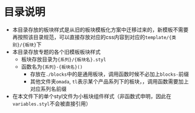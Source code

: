 # 目录说明
- 本目录存放的板块样式是从旧的板块模板化方案中迁移过来的，新模板不需要再按照该目录规范，可以直接存放对应的css内容到对应的`template/{类别}/{板块}`下
- 本目录存放专题的各个旧模板板块样式
  - 板块存放目录为`{系列}/{板块名}.styl`
  - 函数名为`{系列}-{板块名}()`
    - 存放在`./blocks`中的是通用板块，调用函数时候不必加上`blocks-`前缀
    - 其他文件夹`omada`, `tl`表示某个产品系列下的板块，，调用函数需要加上对应系列名前缀
- 在本文件下的单个styl文件为小板块组件样式（非函数式申明，因此在`variables.styl`不会被直接引用）